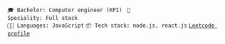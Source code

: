 <code>🎓 Bachelor: Computer engineer (KPI) </code>
<code>👷 Speciality: Full stack </code><br>
<code>🧑‍💻 Languages: JavaScript</code>
<code>📦 Tech stack: node.js, react.js</code>
<code>[Leetcode profile](https://leetcode.com/G_Ryslan/)</code>
